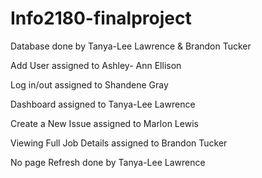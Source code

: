 # Info2180-finalproject
Database done by Tanya-Lee Lawrence & Brandon Tucker

Add User assigned to Ashley- Ann Ellison

Log in/out assigned to Shandene Gray

Dashboard assigned to Tanya-Lee Lawrence

Create a New Issue assigned to Marlon Lewis

Viewing Full Job Details assigned to Brandon Tucker

No page Refresh done by Tanya-Lee Lawrence
